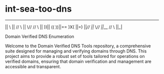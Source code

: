 # int-sea-too-dns
 __   __   ___   ____  _  _  ___ 
|| \\ ||  // \\ ||    \\// // \\ 
||  ))|| ((   ))||==   )X(  ||=) 
||_// ||_  \\_// ||___ // \\ ||_|

Domain Verified DNS Enumeration

Welcome to the Domain Verified DNS Tools repository,
a comprehensive suite designed for managing and
verifying domains through DNS. This project aims to
provide a robust set of tools tailored for operations
on verified domains, ensuring that domain verification
and management are accessible and transparent.
